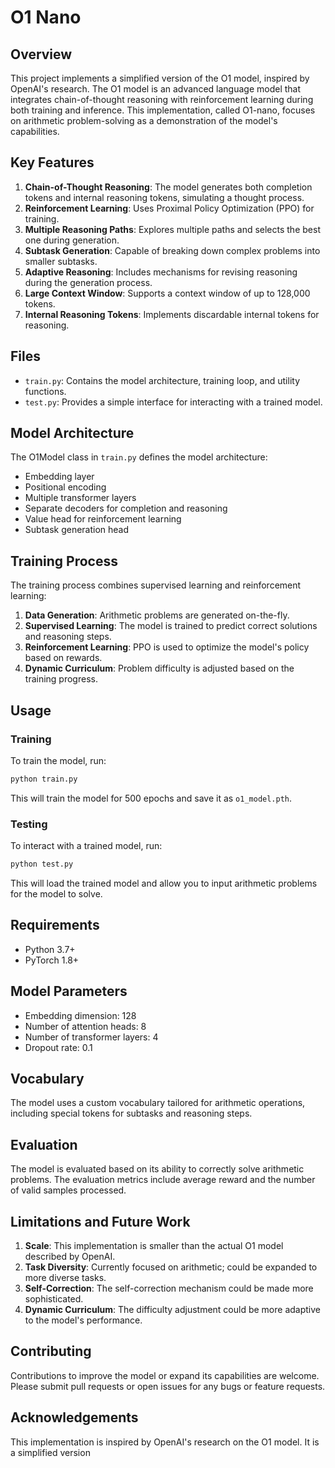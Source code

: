 # O1 Nano

## Overview

This project implements a simplified version of the O1 model, inspired by OpenAI's research. The O1 model is an advanced language model that integrates chain-of-thought reasoning with reinforcement learning during both training and inference. This implementation, called O1-nano, focuses on arithmetic problem-solving as a demonstration of the model's capabilities.

## Key Features

1. **Chain-of-Thought Reasoning**: The model generates both completion tokens and internal reasoning tokens, simulating a thought process.
2. **Reinforcement Learning**: Uses Proximal Policy Optimization (PPO) for training.
3. **Multiple Reasoning Paths**: Explores multiple paths and selects the best one during generation.
4. **Subtask Generation**: Capable of breaking down complex problems into smaller subtasks.
5. **Adaptive Reasoning**: Includes mechanisms for revising reasoning during the generation process.
6. **Large Context Window**: Supports a context window of up to 128,000 tokens.
7. **Internal Reasoning Tokens**: Implements discardable internal tokens for reasoning.

## Files

- `train.py`: Contains the model architecture, training loop, and utility functions.
- `test.py`: Provides a simple interface for interacting with a trained model.

## Model Architecture

The O1Model class in `train.py` defines the model architecture:

- Embedding layer
- Positional encoding
- Multiple transformer layers
- Separate decoders for completion and reasoning
- Value head for reinforcement learning
- Subtask generation head

## Training Process

The training process combines supervised learning and reinforcement learning:

1. **Data Generation**: Arithmetic problems are generated on-the-fly.
2. **Supervised Learning**: The model is trained to predict correct solutions and reasoning steps.
3. **Reinforcement Learning**: PPO is used to optimize the model's policy based on rewards.
4. **Dynamic Curriculum**: Problem difficulty is adjusted based on the training progress.

## Usage

### Training

To train the model, run:

```bash
python train.py
```

This will train the model for 500 epochs and save it as `o1_model.pth`.

### Testing

To interact with a trained model, run:

```bash
python test.py
```

This will load the trained model and allow you to input arithmetic problems for the model to solve.

## Requirements

- Python 3.7+
- PyTorch 1.8+

## Model Parameters

- Embedding dimension: 128
- Number of attention heads: 8
- Number of transformer layers: 4
- Dropout rate: 0.1

## Vocabulary

The model uses a custom vocabulary tailored for arithmetic operations, including special tokens for subtasks and reasoning steps.

## Evaluation

The model is evaluated based on its ability to correctly solve arithmetic problems. The evaluation metrics include average reward and the number of valid samples processed.

## Limitations and Future Work

1. **Scale**: This implementation is smaller than the actual O1 model described by OpenAI.
2. **Task Diversity**: Currently focused on arithmetic; could be expanded to more diverse tasks.
3. **Self-Correction**: The self-correction mechanism could be made more sophisticated.
4. **Dynamic Curriculum**: The difficulty adjustment could be more adaptive to the model's performance.

## Contributing

Contributions to improve the model or expand its capabilities are welcome. Please submit pull requests or open issues for any bugs or feature requests.

## Acknowledgements

This implementation is inspired by OpenAI's research on the O1 model. It is a simplified version 
